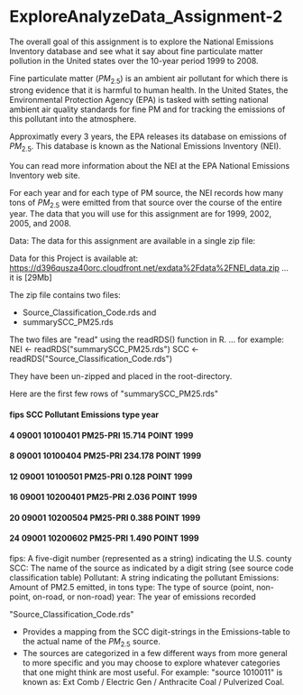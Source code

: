 ExploreAnalyzeData_Assignment-2
===============================

The overall goal of this assignment is to explore the National Emissions Inventory database and see what it say about fine particulate matter pollution in the United states over the 10-year period 1999 to 2008.

Fine particulate matter ($PM_{2.5}$) is an ambient air pollutant for which there is strong evidence that it is harmful to human health. In the United States, 
the Environmental Protection Agency (EPA) is tasked with setting national ambient air quality standards for fine PM and for tracking the emissions of this pollutant into the atmosphere. 

Approximatly every 3 years, the EPA releases its database on emissions of $PM_{2.5}$. This database is known as the National Emissions Inventory (NEI). 

You can read more information about the NEI at the EPA National Emissions Inventory web site.

For each year and for each type of PM source, the NEI records how many tons of 
$PM_{2.5}$ were emitted from that source over the course of the entire year. 
The data that you will use for this assignment are for 1999, 2002, 2005, and 2008.

Data: The data for this assignment are available in a single zip file:

Data for this Project is available at:
https://d396qusza40orc.cloudfront.net/exdata%2Fdata%2FNEI_data.zip
... it is  [29Mb]

The zip file contains two files:
- Source_Classification_Code.rds  and
- summarySCC_PM25.rds

The two files are "read" using the readRDS() function in R.
... for example:
NEI <- readRDS("summarySCC_PM25.rds")
SCC <- readRDS("Source_Classification_Code.rds")

They have been un-zipped and placed in the root-directory.

Here are the first few rows of "summarySCC_PM25.rds"

####     fips      SCC Pollutant Emissions  type year
#### 4  09001 10100401  PM25-PRI    15.714 POINT 1999
#### 8  09001 10100404  PM25-PRI   234.178 POINT 1999
#### 12 09001 10100501  PM25-PRI     0.128 POINT 1999
#### 16 09001 10200401  PM25-PRI     2.036 POINT 1999
#### 20 09001 10200504  PM25-PRI     0.388 POINT 1999
#### 24 09001 10200602  PM25-PRI     1.490 POINT 1999

fips: A five-digit number (represented as a string) indicating the U.S. county
SCC: The name of the source as indicated by a digit string 
      (see source code classification table)
Pollutant: A string indicating the pollutant
Emissions: Amount of PM2.5 emitted, in tons
type: The type of source (point, non-point, on-road, or non-road)
year: The year of emissions recorded

"Source_Classification_Code.rds"
- Provides a mapping from the SCC digit-strings in the Emissions-table to the actual
  name of the $PM_{2.5}$ source. 
- The sources are categorized in a few different ways from more general to more
  specific and you may choose to explore whatever categories that one
  might think are most useful.
  For example: "source 1010011" is known as:
    Ext Comb / Electric Gen / Anthracite Coal / Pulverized Coal.
